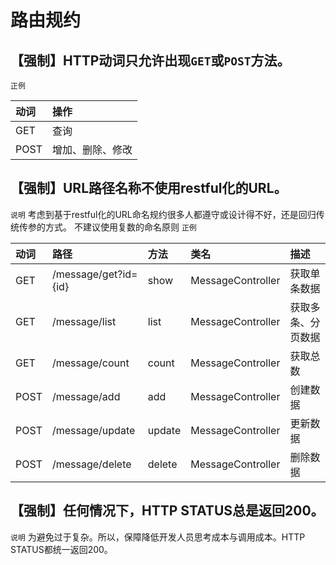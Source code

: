 # 路由规约

## 【强制】HTTP动词只允许出现`GET`或`POST`方法。 

`正例`

| 动词 | 操作 |
| :---- | :---- | 
| GET | 查询 |
| POST | 增加、删除、修改 |

## 【强制】URL路径名称不使用restful化的URL。
`说明` 考虑到基于restful化的URL命名规约很多人都遵守或设计得不好，还是回归传统传参的方式。 
不建议使用复数的命名原则
`正例`

| 动词 | 路径 | 方法 | 类名 | 描述 |
| :---- |:---- | :---- | :---- |:----|
| GET | /message/get?id={id} | show | MessageController | 获取单条数据 |
| GET | /message/list | list | MessageController | 获取多条、分页数据 |
| GET | /message/count | count | MessageController | 获取总数 |
| POST | /message/add | add | MessageController | 创建数据 |
| POST | /message/update | update | MessageController | 更新数据 |
| POST | /message/delete | delete | MessageController | 删除数据 |

## 【强制】任何情况下，HTTP STATUS总是返回200。
`说明` 为避免过于复杂。所以，保障降低开发人员思考成本与调用成本。HTTP STATUS都统一返回200。




